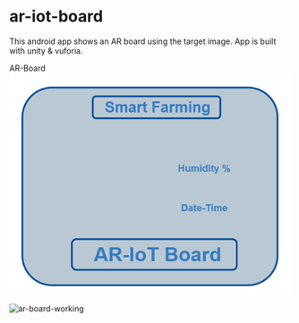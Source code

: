 # ar-iot-board
This android app shows an AR board using the target image. App is built with unity &amp; vuforia.

AR-Board
![ar-board](ar-view-board-smart-farming.png?raw=true "AR-Board")

![ar-board-working](working.png?raw=true "AR-Board-working")

